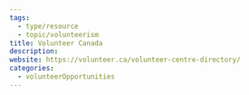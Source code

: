 ```yaml
---
tags:
  - type/resource
  - topic/volunteerism
title: Volunteer Canada
description: 
website: https://volunteer.ca/volunteer-centre-directory/
categories:
  - volunteerOpportunities
---
```

